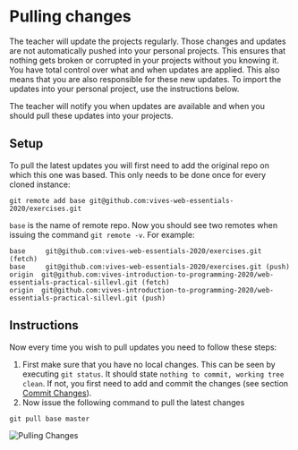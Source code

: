 # Pulling changes

The teacher will update the projects regularly. Those changes and updates are not automatically pushed into your personal projects. This ensures that nothing gets broken or corrupted in your projects without you knowing it. You have total control over what and when updates are applied. This also means that you are also responsible for these new updates. To import the updates into your personal project, use the instructions below.

The teacher will notify you when updates are available and when you should pull these updates into your projects.

## Setup

To pull the latest updates you will first need to add the original repo on which this one was based. This only needs to be done once for every cloned instance:

```shell
git remote add base git@github.com:vives-web-essentials-2020/exercises.git
```

`base` is the name of remote repo. Now you should see two remotes when issuing the command `git remote -v`. For example:

```text
base     git@github.com:vives-web-essentials-2020/exercises.git (fetch)
base     git@github.com:vives-web-essentials-2020/exercises.git (push)
origin  git@github.com:vives-introduction-to-programming-2020/web-essentials-practical-sillevl.git (fetch)
origin  git@github.com:vives-introduction-to-programming-2020/web-essentials-practical-sillevl.git (push)
```

## Instructions

Now every time you wish to pull updates you need to follow these steps:

1. First make sure that you have no local changes. This can be seen by executing `git status`. It should state `nothing to commit, working tree clean`. If not, you first need to add and commit the changes (see section [Commit Changes](./commit-changes.md)).
2. Now issue the following command to pull the latest changes

```shell
git pull base master
```

![Pulling Changes](./img/pull_changes.png)
